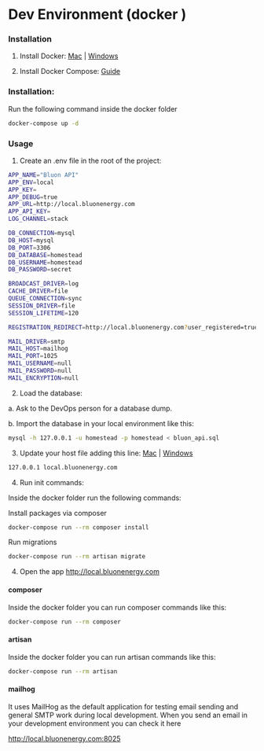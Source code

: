 Dev Environment  (docker  )
=========
### Installation


1. Install Docker: [Mac](https://docs.docker.com/docker-for-mac/install/) | [Windows](https://docs.docker.com/docker-for-windows/install/)

2. Install Docker Compose: [Guide](https://docs.docker.com/compose/install/)

### Installation: 
Run the following command inside the docker folder
```bash
docker-compose up -d
```

### Usage
1. Create an .env file in the root of the project:

```bash
APP_NAME="Bluon API"
APP_ENV=local
APP_KEY=
APP_DEBUG=true
APP_URL=http://local.bluonenergy.com
APP_API_KEY=
LOG_CHANNEL=stack

DB_CONNECTION=mysql
DB_HOST=mysql
DB_PORT=3306
DB_DATABASE=homestead
DB_USERNAME=homestead
DB_PASSWORD=secret

BROADCAST_DRIVER=log
CACHE_DRIVER=file
QUEUE_CONNECTION=sync
SESSION_DRIVER=file
SESSION_LIFETIME=120

REGISTRATION_REDIRECT=http://local.bluonenergy.com?user_registered=true

MAIL_DRIVER=smtp
MAIL_HOST=mailhog
MAIL_PORT=1025
MAIL_USERNAME=null
MAIL_PASSWORD=null
MAIL_ENCRYPTION=null
```
2. Load the database:

 a. Ask to the DevOps person for a database dump.

 b. Import the database in your local environment like this:
```bash
mysql -h 127.0.0.1 -u homestead -p homestead < bluon_api.sql
```
3. Update your host file adding this line: [Mac](https://setapp.com/how-to/edit-mac-hosts-file) | [Windows](https://docs.rackspace.com/support/how-to/modify-your-hosts-file/)
```bash
127.0.0.1 local.bluonenergy.com
```
4. Run init commands:

Inside the docker folder run the following commands:

Install packages via composer
```bash
docker-compose run --rm composer install
```

Run migrations
```bash
docker-compose run --rm artisan migrate
```

4. Open the app http://local.bluonenergy.com

#### composer

Inside the docker folder you can run composer commands like this:

```bash
docker-compose run --rm composer
```

####  artisan
Inside the docker folder you can run artisan commands like this:


```bash
docker-compose run --rm artisan
```


####  mailhog

It uses MailHog as the default application for testing email sending and general SMTP work during local development.
When you send an email in your development environment you can check it here

http://local.bluonenergy.com:8025